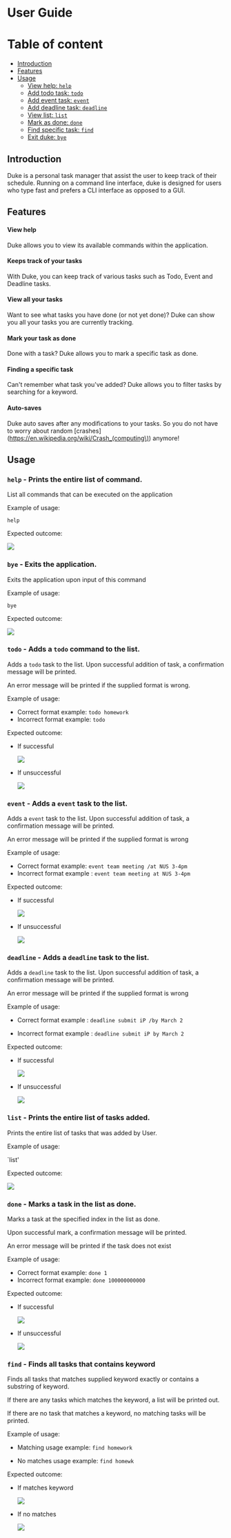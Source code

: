 # User Guide
# Table of content
<!-- TOC -->
- [Introduction](#introduction)
- [Features](#features)
- [Usage](#usage)
    - [View help: `help`](#help---prints-the-entire-list-of-command)
    - [Add todo task: `todo`](#todo---adds-a-todo-command-to-the-list)
    - [Add event task: `event`](#event---adds-a-event-task-to-the-list)
    - [Add deadline task: `deadline`](#deadline---adds-a-deadline-task-to-the-list)
    - [View list: `list`](#list---prints-the-entire-list-of-tasks-added)
    - [Mark as done: `done`](#done---marks-a-task-in-the-list-as-done)
    - [Find specific task: `find`](#find---finds-all-tasks-that-contains-keyword)
    - [Exit duke: `bye`](#bye---exits-the-application)
<!-- TOC -->

## Introduction
Duke is a personal task manager that assist the user to keep track of their schedule. Running on a command line interface,
duke is designed for users who type fast and prefers a CLI interface as opposed to a GUI. 
## Features 

#### View help
Duke allows you to view its available commands within the application.  

#### Keeps track of your tasks
With Duke, you can keep track of various tasks such as Todo, Event and Deadline tasks.

#### View all your tasks
Want to see what tasks you have done (or not yet done)? Duke can show you all your tasks you are currently tracking. 
 
#### Mark your task as done
Done with a task? Duke allows you to mark a specific task as done. 
 
#### Finding a specific task
Can't remember what task you've added? Duke allows you to filter tasks by searching for a keyword. 

#### Auto-saves 
Duke auto saves after any modifications to your tasks. So you do not have to worry about random 
[crashes](https://en.wikipedia.org/wiki/Crash_(computing\)) anymore!

## Usage

### `help` - Prints the entire list of command.

List all commands that can be executed on the application

Example of usage: 

`help`

Expected outcome:

![](help.PNG) 

### `bye` - Exits the application.

Exits the application upon input of this command

Example of usage: 

`bye`

Expected outcome:

![](bye.PNG)

### `todo` - Adds a `todo` command to the list.

Adds a `todo` task to the list. Upon successful addition of task,
a confirmation message will be printed. 

An error message will be printed if the supplied format is wrong.

Example of usage: 

* Correct format example: `todo homework`
* Incorrect format example: `todo `

Expected outcome:
* If successful

    ![](todo_success.PNG)
 
* If unsuccessful

    ![](todo_unsuccessful.PNG)

### `event` - Adds a `event` task to the list. 

Adds a `event` task to the list. Upon successful addition of task,
a confirmation message will be printed. 

An error message will be printed if the supplied format is wrong

Example of usage: 

* Correct format example: `event team meeting /at NUS 3-4pm`
* Incorrect format example : `event team meeting at NUS 3-4pm`


Expected outcome:
* If successful

    ![](event_successful.PNG)

* If unsuccessful

    ![](event_unsuccessful.PNG)

### `deadline` - Adds a `deadline` task to the list.

Adds a `deadline` task to the list. Upon successful addition of task,
a confirmation message will be printed. 

An error message will be printed if the supplied format is wrong

Example of usage: 

* Correct format example : `deadline submit iP /by March 2`

* Incorrect format example : `deadline submit iP by March 2`

Expected outcome:
* If successful

    ![](deadline_successful.PNG)
* If unsuccessful

    ![](deadline_unsuccessful.PNG)
    
### `list` - Prints the entire list of tasks added.

Prints the entire list of tasks that was added by User.

Example of usage:

`list'

Expected outcome:

![](list.PNG)

### `done` - Marks a task in the list as done.

Marks a task at the specified index in the list as done.

Upon successful mark, a confirmation message will be printed.

An error message will be printed if the task does not exist

Example of usage:

* Correct format example: `done 1`
* Incorrect format example: `done 100000000000`

Expected outcome:
* If successful

    ![](done_successful.PNG)
* If unsuccessful

    ![](done_unsuccessful.PNG)
    
### `find` - Finds all tasks that contains keyword

Finds all tasks that matches supplied keyword exactly
or contains a substring of keyword.

If there are any tasks which matches the keyword, 
a list will be printed out.

If there are no task that matches a keyword, 
no matching tasks will be printed.

Example of usage:

* Matching usage example: `find homework`

* No matches usage example: `find homewk`

Expected outcome:

* If matches keyword
    
    ![](find_match.PNG)
    
* If no matches

    ![](find_no_match.PNG)
    
